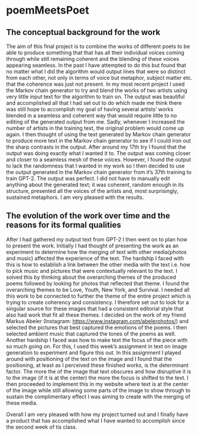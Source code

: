 # poemMeetsPoet

 ##  The conceptual background for the work  ##
The aim of this final project is to combine the works of different poets to be able to produce something that that has all their individual voices coming through while still remaining coherent and the blending of these voices appearing seamless. In the past I have attempted to do this but found that no matter what I did the algorithm would output lines that were so distinct from each other, not only in terms of voice but metaphor, subject matter etc. that the coherence was just not present. In my most recent project I used the Markov chain generator to try and blend the works of two artists using very little input text for the algorithm to train on. The output was beautiful and accomplished all that I had set out to do which made me think there was still hope to accomplish my goal of having several artists’ works blended in a seamless and coherent way that would require little to no editing of the generated output from me.
Sadly, whenever I increased the number of artists in the training text, the original problem would come up again. I then thought of using the text generated by Markov chain generator to produce more text in the Markov chain generator to see if I could iron out the sharp contrasts in the output. After around my 17th try I found that the output was doing exactly what I wanted it to. The output was coming closer and closer to a seamless mesh of these voices. However, I found the output to lack the randomness that I wanted in my work so I then decided to use the output generated in the Markov chain generator from it’s 37th training to train GPT-2. The output was perfect. I did not have to manually edit anything about the generated text; it was coherent, random enough in its structure, presented all the voices of the artists and, most surprisingly, sustained metaphors. I am very pleased with the results.


## The evolution of the work over time and the reasons for its formal qualities ##

After I had gathered my output text from GPT-2 I then went on to plan how to present the work. Initially I had thought of presenting the work as an experiment to determine how the merging of text with other media(photos and music) affected the experience of the text.
The hardship I faced with this is how to establish a link between the other media with the text i.e. how to pick music and pictures that were contextually relevant to the text. I solved this by thinking about the overarching themes of the produced poems followed by looking for photos that reflected that theme. I found the overarching themes to be Love, Youth, New York, and Survival. I needed all this work to be connected to further the theme of the entire project which is trying to create coherency and consistency. I therefore set out to look for a singular source for these images that had a consistent editorial style that also had work that fit all these themes. I decided on the work of my friend Markus Abeler (Instagram:     https://www.instagram.com/abelerphotos/) and selected the pictures that best captured the emotions of the poems. I then selected ambient music that captured the tones of the poems as well.
Another hardship I faced was how to make text the focus of the piece with so much going on. For this, I used this week’s assignment in text on image generation to experiment and figure this out. In this assignment I played around with positioning of the text on the image and I found that the positioning, at least as I perceived these finished works, is the determinant factor. The more the of the image that text obscures and how disruptive it is to the image (if it is at the center) the more the focus is shifted to the text. I then proceeded to implement this in my website where text is at the center of the image while still allowing some parts of the image to show through to sustain the complimentary effect I was aiming to create with the merging of these media.

Overall I am very pleased with how my project turned out and I finally have a product that has accomplished what I have wanted to accomplish since the second week of tis class.


